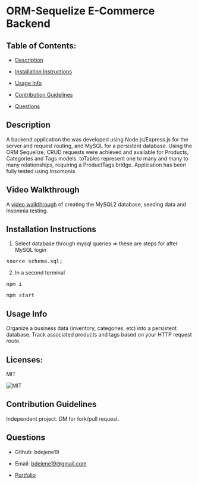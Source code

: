 # ORM-Sequelize E-Commerce Backend 

  ## Table of Contents:

  * [Description](#description)</a>

  * [Installation Instructions](#installation-instructions)

  * [Usage Info](#usage-info)

  * [Contribution Guidelines](#contribution-guidelines)

  * [Questions](#questions)

  ## Description

  A backend application the was developed using Node.js/Express.js for the server and request routing, and MySQL for a persistent database. Using the ORM Sequelize, CRUD requests were achieved and available for Products, Categories and Tags models.  toTables represent one to many and many to many relationships, requiring a ProductTags bridge. Application has been fully tested using Insomonia

  ## Video Walkthrough
A  [video walkthrough]() of creating the MySQL2 database, seeding data and Insomnia testing.
  ## Installation Instructions

    
1. Select database through mysql queries => these are steps for after MySQL login
<pre>source schema.sql;</pre>

2. In a second terminal
<pre>npm i</pre>
<pre>npm start</pre>


  ## Usage Info
Organize a business data (inventory, categories, etc) into a persistent database. Track associated products and tags based on your HTTP request route.

  ## Licenses: 
 MIT
 
      
<img src=https://img.shields.io/badge/License-MIT-orange.svg alt=MIT>  
    


  ## Contribution Guidelines
Independent project. DM for fork/pull request.


  ## Questions

  * Github: bdejene19

  * Email: bdejene19@gmail.com

  * [Portfolio](https://bdejene19.github.io/updatedPortfolio/)
 
  

  

